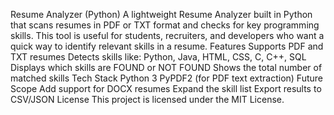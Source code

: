Resume Analyzer (Python)
A lightweight Resume Analyzer built in Python that scans resumes in PDF or TXT format and checks for key programming skills. This tool is useful for students, recruiters, and developers who want a quick way to identify relevant skills in a resume.
 Features
Supports PDF and TXT resumes
Detects skills like: Python, Java, HTML, CSS, C, C++, SQL
Displays which skills are FOUND or NOT FOUND
Shows the total number of matched skills
Tech Stack
Python 3
PyPDF2 (for PDF text extraction)
Future Scope
Add support for DOCX resumes
Expand the skill list
Export results to CSV/JSON
 License
This project is licensed under the MIT License.
